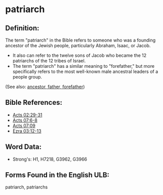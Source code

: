 # patriarch

## Definition:

The term "patriarch" in the Bible refers to someone who was a founding ancestor of the Jewish people, particularly Abraham, Isaac, or Jacob.

* It also can refer to the twelve sons of Jacob who became the 12 patriarchs of the 12 tribes of Israel.
* The term "patriarch" has a similar meaning to "forefather," but more specifically refers to the most well-known male ancestral leaders of a people group.

(See also: [ancestor, father, forefather](../other/father.md))

## Bible References:

* [Acts 02:29-31](rc://en/tn/help/act/02/29)
* [Acts 07:6-8](rc://en/tn/help/act/07/06)
* [Acts 07:09](rc://en/tn/help/act/07/09)
* [Ezra 03:12-13](rc://en/tn/help/ezr/03/12)

## Word Data:

* Strong's: H1, H7218, G3962, G3966

## Forms Found in the English ULB:

patriarch, patriarchs
